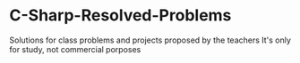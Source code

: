 # C-Sharp-Resolved-Problems
Solutions for class problems and projects proposed by the teachers
It's only for study, not commercial porposes
